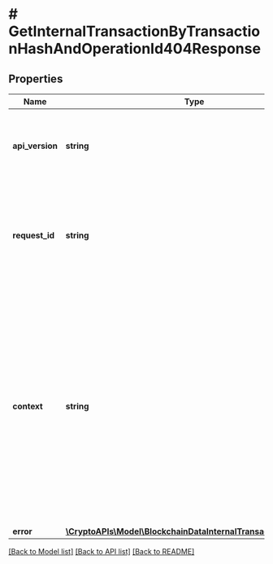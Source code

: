 # # GetInternalTransactionByTransactionHashAndOperationId404Response

## Properties

Name | Type | Description | Notes
------------ | ------------- | ------------- | -------------
**api_version** | **string** | Specifies the version of the API that incorporates this endpoint. |
**request_id** | **string** | Defines the ID of the request. The &#x60;requestId&#x60; is generated by Crypto APIs and it&#39;s unique for every request. |
**context** | **string** | In batch situations the user can use the context to correlate responses with requests. This property is present regardless of whether the response was successful or returned as an error. &#x60;context&#x60; is specified by the user. | [optional]
**error** | [**\CryptoAPIs\Model\BlockchainDataInternalTransactionNotFound**](BlockchainDataInternalTransactionNotFound.md) |  |

[[Back to Model list]](../../README.md#models) [[Back to API list]](../../README.md#endpoints) [[Back to README]](../../README.md)
